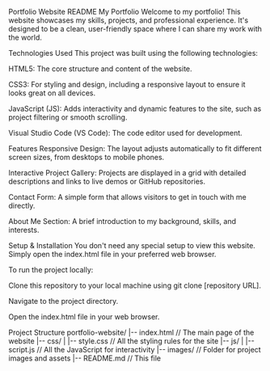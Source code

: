 Portfolio Website README
My Portfolio
Welcome to my portfolio! This website showcases my skills, projects, and professional experience. It's designed to be a clean, user-friendly space where I can share my work with the world.

Technologies Used
This project was built using the following technologies:

HTML5: The core structure and content of the website.

CSS3: For styling and design, including a responsive layout to ensure it looks great on all devices.

JavaScript (JS): Adds interactivity and dynamic features to the site, such as project filtering or smooth scrolling.

Visual Studio Code (VS Code): The code editor used for development.

Features
Responsive Design: The layout adjusts automatically to fit different screen sizes, from desktops to mobile phones.

Interactive Project Gallery: Projects are displayed in a grid with detailed descriptions and links to live demos or GitHub repositories.

Contact Form: A simple form that allows visitors to get in touch with me directly.

About Me Section: A brief introduction to my background, skills, and interests.

Setup & Installation
You don't need any special setup to view this website. Simply open the index.html file in your preferred web browser.

To run the project locally:

Clone this repository to your local machine using git clone [repository URL].

Navigate to the project directory.

Open the index.html file in your web browser.

Project Structure
portfolio-website/
|-- index.html      // The main page of the website
|-- css/
|   |-- style.css   // All the styling rules for the site
|-- js/
|   |-- script.js   // All the JavaScript for interactivity
|-- images/         // Folder for project images and assets
|-- README.md       // This file
